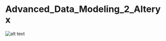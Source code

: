 # Advanced_Data_Modeling_2_Alteryx
![alt text](https://github.com/DataNaija/Advanced_Data_Modeling_2_Alteryx/commit/c81f2a69e6b57933d653001dc7a6e32bd5f377b8)
